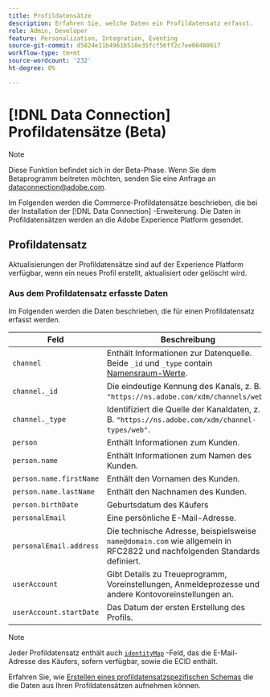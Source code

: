 ```yaml
---
title: Profildatensätze
description: Erfahren Sie, welche Daten ein Profildatensatz erfasst.
role: Admin, Developer
feature: Personalization, Integration, Eventing
source-git-commit: d5824e11b4961b518e35fcf56ff2c7ee00480617
workflow-type: tm+mt
source-wordcount: '232'
ht-degree: 0%

---
```


# [!DNL Data Connection] Profildatensätze (Beta)

>[!NOTE]
>
>Diese Funktion befindet sich in der Beta-Phase. Wenn Sie dem Betaprogramm beitreten möchten, senden Sie eine Anfrage an [dataconnection@adobe.com](mailto:dataconnection@adobe.com).

Im Folgenden werden die Commerce-Profildatensätze beschrieben, die bei der Installation der [!DNL Data Connection] -Erweiterung. Die Daten in Profildatensätzen werden an die Adobe Experience Platform gesendet.

## Profildatensatz

Aktualisierungen der Profildatensätze sind auf der Experience Platform verfügbar, wenn ein neues Profil erstellt, aktualisiert oder gelöscht wird.

### Aus dem Profildatensatz erfasste Daten

Im Folgenden werden die Daten beschrieben, die für einen Profildatensatz erfasst werden.

| Feld | Beschreibung |
|---|---|
| `channel` | Enthält Informationen zur Datenquelle. Beide `_id` und `_type` contain [Namensraum-Werte](https://experienceleague.adobe.com/docs/experience-platform/xdm/schema/namespaces.html). |
| `channel._id` | Die eindeutige Kennung des Kanals, z. B. `"https://ns.adobe.com/xdm/channels/web"`. |
| `channel._type` | Identifiziert die Quelle der Kanaldaten, z. B. `"https://ns.adobe.com/xdm/channel-types/web"`. |
| `person` | Enthält Informationen zum Kunden. |
| `person.name` | Enthält Informationen zum Namen des Kunden. |
| `person.name.firstName` | Enthält den Vornamen des Kunden. |
| `person.name.lastName` | Enthält den Nachnamen des Kunden. |
| `person.birthDate` | Geburtsdatum des Käufers |
| `personalEmail` | Eine persönliche E-Mail-Adresse. |
| `personalEmail.address` | Die technische Adresse, beispielsweise `name@domain.com` wie allgemein in RFC2822 und nachfolgenden Standards definiert. |
| `userAccount` | Gibt Details zu Treueprogramm, Voreinstellungen, Anmeldeprozesse und andere Kontovoreinstellungen an. |
| `userAccount.startDate` | Das Datum der ersten Erstellung des Profils. |

>[!NOTE]
>
>Jeder Profildatensatz enthält auch [`identityMap`](https://experienceleague.adobe.com/docs/experience-platform/xdm/field-groups/profile/identitymap.html) -Feld, das die E-Mail-Adresse des Käufers, sofern verfügbar, sowie die ECID enthält.

Erfahren Sie, wie [Erstellen eines profildatensatzspezifischen Schemas](profile-data.md) die die Daten aus Ihren Profildatensätzen aufnehmen können.
